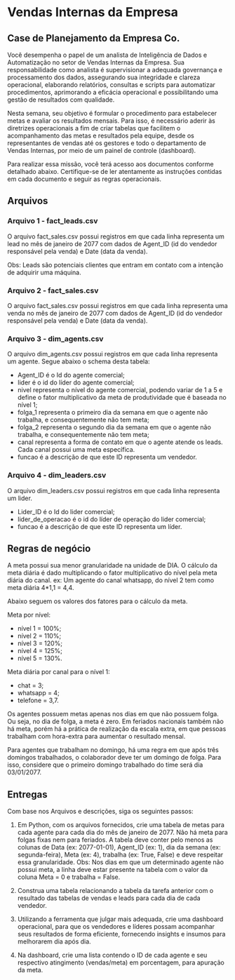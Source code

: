# Vendas Internas da Empresa

## Case de Planejamento da Empresa Co.

Você desempenha o papel de um analista de Inteligência de Dados e Automatização no setor de Vendas Internas da Empresa.
Sua responsabilidade como analista é supervisionar a adequada governança e processamento dos dados, assegurando sua integridade e clareza operacional, elaborando relatórios, consultas e scripts para automatizar procedimentos, aprimorando a eficácia operacional e possibilitando uma gestão de resultados com qualidade.

Nesta semana, seu objetivo é formular o procedimento para estabelecer metas e avaliar os resultados mensais. Para isso, é necessário aderir às diretrizes operacionais a fim de criar tabelas que facilitem o acompanhamento das metas e resultados pela equipe, desde os representantes de vendas até os gestores e todo o departamento de Vendas Internas, por meio de um painel de controle (dashboard).

Para realizar essa missão, você terá acesso aos documentos conforme detalhado abaixo. Certifique-se de ler atentamente as instruções contidas em cada documento e seguir as regras operacionais.


## Arquivos

### Arquivo 1 - fact_leads.csv
O arquivo fact_sales.csv possui registros em que cada linha representa um lead no mês de janeiro de 2077 com dados de Agent_ID (id do vendedor responsável pela venda) e Date (data da venda). 

Obs: Leads são potenciais clientes que entram em contato com a intenção de adquirir uma máquina.

### Arquivo 2 - fact_sales.csv
O arquivo fact_sales.csv possui registros em que cada linha representa uma venda no mês de janeiro de 2077 com dados de Agent_ID (id do vendedor responsável pela venda) e Date (data da venda).

### Arquivo 3 - dim_agents.csv
O arquivo dim_agents.csv possui registros em que cada linha representa um agente. Segue abaixo o schema desta tabela:
- Agent_ID é o Id do agente comercial;
- lider é o id do líder do agente comercial;
- nivel representa o nível do agente comercial, podendo variar de 1 a 5 e define o fator multiplicativo da meta de produtividade que é baseada no nível 1;
- folga_1 representa o primeiro dia da semana em que o agente não trabalha, e consequentemente não tem meta;
- folga_2 representa o segundo dia da semana em que o agente não trabalha, e consequentemente não tem meta;
- canal representa a forma de contato em que o agente atende os leads. Cada canal possui uma meta específica.
- funcao é a descrição de que este ID representa um vendedor.

### Arquivo 4 - dim_leaders.csv
O arquivo dim_leaders.csv possui registros em que cada linha representa um lider.
- Lider_ID é o Id do lider comercial;
- lider_de_operacao é o id do líder de operação do lider comercial;
- funcao é a descrição de que este ID representa um líder.



## Regras de negócio

A meta possui sua menor granularidade na unidade de DIA. O cálculo da meta diária é dado
multiplicando o fator multiplicativo do nível pela meta diária do canal.
ex: Um agente do canal whatsapp, do nível 2 tem como meta diária 4*1,1 = 4,4.

Abaixo seguem os valores dos fatores para o cálculo da meta.

Meta por nível:
- nível 1 = 100%;
- nível 2 = 110%;
- nível 3 = 120%;
- nível 4 = 125%;
- nível 5 = 130%.

Meta diária por canal para o nível 1:
- chat = 3;
- whatsapp = 4;
- telefone = 3,7.

Os agentes possuem metas apenas nos dias em que não possuem folga. Ou seja, no dia de folga, a meta é zero. Em feriados nacionais também não há meta, porém há a prática de realização da escala extra, em que pessoas trabalham com hora-extra para aumentar o resultado mensal.

Para agentes que trabalham no domingo, há uma regra em que após três domingos trabalhados, o colaborador deve ter um domingo de folga. Para isso, considere que o primeiro domingo trabalhado do time será dia 03/01/2077.


## Entregas

Com base nos Arquivos e descrições, siga os seguintes passos:

1. Em Python, com os arquivos fornecidos, crie uma tabela de metas para cada agente para cada dia do mês de janeiro de 2077. Não há meta para folgas fixas nem para feriados.
A tabela deve conter pelo menos as colunas de Data (ex: 2077-01-01), Agent_ID (ex: 1), dia da semana (ex: segunda-feira), Meta (ex: 4), trabalha (ex: True, False) e deve respeitar essa granularidade. Obs: Nos dias em que um determinado agente não possui meta, a linha deve estar presente na tabela com o valor da coluna Meta = 0 e trabalha = False.

2. Construa uma tabela relacionando a tabela da tarefa anterior com o resultado das tabelas de vendas e leads para cada dia de cada vendedor.

3. Utilizando a ferramenta que julgar mais adequada, crie uma dashboard operacional, para que os vendedores e líderes possam acompanhar seus resultados de forma eficiente, fornecendo insights e insumos para melhorarem dia após dia.

4. Na dashboard, crie uma lista contendo o ID de cada agente e seu respectivo atingimento (vendas/meta) em porcentagem, para apuração da meta.
